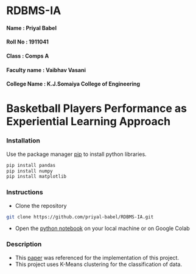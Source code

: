 # RDBMS-IA

#### Name : Priyal Babel
#### Roll No : 1911041
#### Class : Comps A
#### Faculty name : Vaibhav Vasani
#### College Name : K.J.Somaiya College of Engineering

# Basketball Players Performance as Experiential Learning Approach


### Installation

Use the package manager [pip](https://pip.pypa.io/en/stable/) to install python libraries.

```bash
pip install pandas
pip install numpy
pip install matplotlib
```

### Instructions

- Clone the repository
```bash
git clone https://github.com/priyal-babel/RDBMS-IA.git
```
- Open the [python notebook](https://github.com/priyal-babel/RDBMS-IA/blob/main/Rdbms%20presentation.ipynb) on your local machine or on Google Colab

### Description
- This [paper](https://github.com/priyal-babel/RDBMS-IA/blob/main/Research%20paper.pdf) was referenced for the implementation of this project.
- This project uses K-Means clustering for the classification of data.
